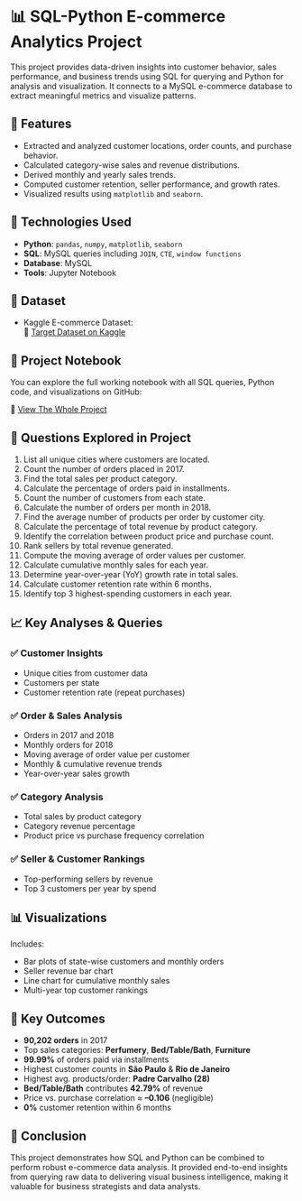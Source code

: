 # 📊 SQL-Python E-commerce Analytics Project

This project provides data-driven insights into customer behavior, sales performance, and business trends using SQL for querying and Python for analysis and visualization. It connects to a MySQL e-commerce database to extract meaningful metrics and visualize patterns.

## 🚀 Features

- Extracted and analyzed customer locations, order counts, and purchase behavior.
- Calculated category-wise sales and revenue distributions.
- Derived monthly and yearly sales trends.
- Computed customer retention, seller performance, and growth rates.
- Visualized results using `matplotlib` and `seaborn`.

## 📂 Technologies Used

- **Python**: `pandas`, `numpy`, `matplotlib`, `seaborn`
- **SQL**: MySQL queries including `JOIN`, `CTE`, `window functions`
- **Database**: MySQL
- **Tools**: Jupyter Notebook

## 📁 Dataset

- Kaggle E-commerce Dataset:  
  🔗 [Target Dataset on Kaggle](https://www.kaggle.com/datasets/devarajv88/target-dataset?select=products.csv)

## 🧪 Project Notebook

You can explore the full working notebook with all SQL queries, Python code, and visualizations on GitHub:

🔗 [View The Whole Project](https://github.com/Koushik-2k25/SQL-Python-Ecommerce-Project/blob/main/python%2Bsql_ecommerce.ipynb)


## 🧩 Questions Explored in Project

1. List all unique cities where customers are located.
2. Count the number of orders placed in 2017.
3. Find the total sales per product category.
4. Calculate the percentage of orders paid in installments.
5. Count the number of customers from each state.
6. Calculate the number of orders per month in 2018.
7. Find the average number of products per order by customer city.
8. Calculate the percentage of total revenue by product category.
9. Identify the correlation between product price and purchase count.
10. Rank sellers by total revenue generated.
11. Compute the moving average of order values per customer.
12. Calculate cumulative monthly sales for each year.
13. Determine year-over-year (YoY) growth rate in total sales.
14. Calculate customer retention rate within 6 months.
15. Identify top 3 highest-spending customers in each year.

## 📈 Key Analyses & Queries

### ✅ Customer Insights
- Unique cities from customer data
- Customers per state
- Customer retention rate (repeat purchases)

### ✅ Order & Sales Analysis
- Orders in 2017 and 2018
- Monthly orders for 2018
- Moving average of order value per customer
- Monthly & cumulative revenue trends
- Year-over-year sales growth

### ✅ Category Analysis
- Total sales by product category
- Category revenue percentage
- Product price vs purchase frequency correlation

### ✅ Seller & Customer Rankings
- Top-performing sellers by revenue
- Top 3 customers per year by spend  

## 📊 Visualizations

Includes:
- Bar plots of state-wise customers and monthly orders
- Seller revenue bar chart
- Line chart for cumulative monthly sales
- Multi-year top customer rankings

## 🎯 Key Outcomes
- **90,202 orders** in 2017  
- Top sales categories: **Perfumery**, **Bed/Table/Bath**, **Furniture**  
- **99.99%** of orders paid via installments  
- Highest customer counts in **São Paulo** & **Rio de Janeiro**  
- Highest avg. products/order: **Padre Carvalho (28)**  
- **Bed/Table/Bath** contributes **42.79%** of revenue  
- Price vs. purchase correlation ≈ **–0.106** (negligible)     
- **0%** customer retention within 6 months  


## 📌 Conclusion

This project demonstrates how SQL and Python can be combined to perform robust e-commerce data analysis. It provided end-to-end insights from querying raw data to delivering visual business intelligence, making it valuable for business strategists and data analysts.
